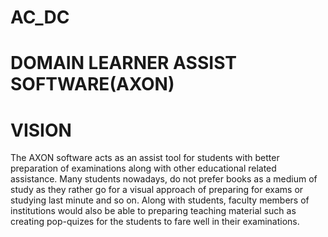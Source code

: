 # AC_DC

# DOMAIN LEARNER ASSIST SOFTWARE(AXON)

# VISION
The AXON software acts as an assist tool for students with better preparation of examinations along with other educational related assistance. Many students nowadays, do not prefer books as a medium of study as they rather go for a visual approach of preparing for exams or studying last minute and so on. Along with students, faculty members of institutions would also be able to preparing teaching material such as creating pop-quizes for the students to fare well in their examinations. 

